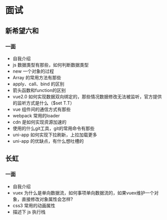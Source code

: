 # 面试
## 新希望六和
### 一面
- 自我介绍
- js 数据类型有那些，如何判断数据类型
- new 一个对象的过程
- Array 的常用方法有那些
- apply、call、bind 的区别
- 箭头函数和function的区别
- vue2.0 如何实现数据双向绑定的，那些情况数据修改无法被监听，官方提供的监听方式是什么（$set T.T）
- vue 组件间的通信方式有那些
- webpack 常用的loader
- cdn 是如何实现资源加速的
- 使用的什么git工具，git的常用命令有那些
- uni-app 如何实现下拉刷新，上拉加载更多
- uni-app 的优缺点，有什么想吐槽的 
  
## 长虹
### 一面
- 自我介绍
- vuex 为什么是单向数据流，如何事项单向数据流的，如果vuex维护一个对象，直接修改对象属性会怎样?
- css3 常用的动画属性
- 描述下 js 执行栈